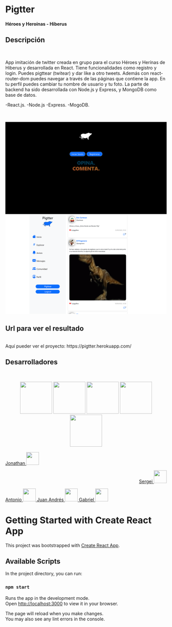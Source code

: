 # Pigtter
<h4> Héroes y Heroínas - Hiberus </h4>

## Descripción 
<br/>
<p> App imitación de twitter creada en grupo para el curso Héroes y Herínas de Hiberus y desarrollada en React. Tiene funcionalidades como registro y login. Puedes pigttear (twitear) y dar like a otro tweets. Además con react-router-dom puedes navegar a través de las páginas que contiene la app. En tu perfil puedes cambiar tu nombre de usuario y tu foto. La parte de backend ha sido desarrollada con Node.js y Express, y MongoDB como base de datos.</p>
<p>
-React.js.
-Node.js
-Express.
-MogoDB.
</p>
<br/>
<p align="center">
<img src="frontend/src/assets/view.png"   />
<img  src="frontend/src/assets/view2.png"/>
</p>


## Url para ver el resultado
<br/>
Aquí pueder ver el proyecto: https://pigtter.herokuapp.com/

<br/>

## Desarrolladores
<br/>
<p align= "center"> 
  <img src="https://avatars.githubusercontent.com/u/56316451?v=4" width="100" height="100"  />
  <img src="https://avatars.githubusercontent.com/u/91953689?v=4" width="100" height="100"   />
  <img src="https://avatars.githubusercontent.com/u/79004977?v=4" width="100" height="100"   />
  <img src="https://avatars.githubusercontent.com/u/109976138?v=4" width="100" height="100"  />
  <img src="https://avatars.githubusercontent.com/u/101138621?v=4" width="100" height="100"  />
  </p>
  
  <p align= "left"> 
    <a href ="https://github.com/JonathanSimonS" align= "center">Jonathan
    <img src= "https://user-images.githubusercontent.com/25181517/117364276-fc4eb280-aebd-11eb-92ba-8a6ef74b7313.png"  width="40" height="40" /> 
  </a>    
  </p>
  
   <p align= "right"> 
  <a href ="https://github.com/sergeisg" align= "center">Sergei
  <img src= "https://user-images.githubusercontent.com/25181517/117364276-fc4eb280-aebd-11eb-92ba-8a6ef74b7313.png"  width="40" height="40" /> 
  </a>
  <p/>
  
  <a href ="https://github.com/antoni0ps" align= "center">
  Antonio
  <img src= "https://user-images.githubusercontent.com/25181517/117364276-fc4eb280-aebd-11eb-92ba-8a6ef74b7313.png"  width="40" height="40" /> 
</a>
  
  <a href ="https://github.com/juanandres86" align= "center">
  Juan Andrés
  <img src= "https://user-images.githubusercontent.com/25181517/117364276-fc4eb280-aebd-11eb-92ba-8a6ef74b7313.png"  width="40" height="40" /> 
</a>
  
  <a href ="https://github.com/grabbyel" align= "center">
  Gabriel
  <img src= "https://user-images.githubusercontent.com/25181517/117364276-fc4eb280-aebd-11eb-92ba-8a6ef74b7313.png"  width="40" height="40" /> 
</a>
  
  
  </p>
  
  




# Getting Started with Create React App

This project was bootstrapped with [Create React App](https://github.com/facebook/create-react-app).

## Available Scripts

In the project directory, you can run:

### `npm start`

Runs the app in the development mode.\
Open [http://localhost:3000](http://localhost:3000) to view it in your browser.

The page will reload when you make changes.\
You may also see any lint errors in the console.


